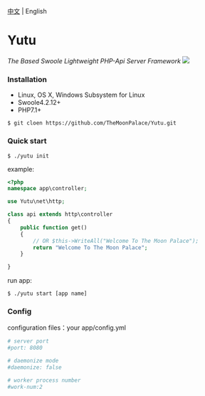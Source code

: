 [中文](./README.md) | English

Yutu
====
*The Based Swoole Lightweight PHP-Api Server Framework*
![](./moon/yutu.png)

### Installation
- Linux, OS X, Windows Subsystem for Linux
- Swoole4.2.12+
- PHP7.1+
```git
$ git cloen https://github.com/TheMoonPalace/Yutu.git
```

### Quick start
```sybase
$ ./yutu init
```
example:
```php
<?php
namespace app\controller;

use Yutu\net\http;

class api extends http\controller
{
    public function get()
    {
        // OR $this->WriteAll("Welcome To The Moon Palace");
        return "Welcome To The Moon Palace";
    }

}
```
run app: 
```
$ ./yutu start [app name]
```

### Config
configuration files：your app/config.yml
```yaml
# server port
#port: 8080

# daemonize mode
#daemonize: false

# worker process number
#work-num:2
```
